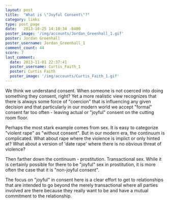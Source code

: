 ```yaml
---
layout: post
title:  "What is \"Joyful Consent\"?"
category: links
type: post_page
date:   2013-10-25 14:10:34 -0400
poster_image: '/img/accounts/Jordan_Greenhall_1.gif'
poster: Jordan Greenhall
poster_username: Jordan_Greenhall_1
comment_count: 44
score: 7
last_comment:
  date: 2013-11-01 22:37:41
  poster_username: Curtis_Faith_1
  poster: Curtis Faith
  poster_image: '/img/accounts/Curtis_Faith_1.gif'
---
```


We think we understand consent. When someone is not coerced into doing something they consent, right? Yet a more realistic view recognizes that there is always some force of "coercion" that is influencing any given decision and that particularly in our modern world we accept "formal" consent far too often - leaving actual or "joyful" consent on the cutting room floor.

Perhaps the most stark example comes from sex. It is easy to categorize "violent rape" as "without consent". But in our modern era, the continuum is complicated. What about rape where the violence is implict or only hinted at? What about a version of 'date rape' where there is no obvious threat of violence?

Then farther down the continuum - prostitution. Transactional sex. While it is certainly possible for there to be "joyful" sex in prostitution, it is more often the case that it is "non-joyful consent".

The focus on "joyful" in consent here is a clear effort to get to relationships that are intended to go beyond the merely transactional where all parties involved are there because they really want to be and have a mutual commitment to the relationship.
